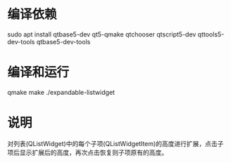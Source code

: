 编译依赖
===========
sudo apt install qtbase5-dev qt5-qmake qtchooser qtscript5-dev qttools5-dev-tools qtbase5-dev-tools

编译和运行
===========
qmake
make
./expandable-listwidget


说明
===========
对列表(QListWidget)中的每个子项(QListWidgetItem)的高度进行扩展，点击子项后显示扩展后的高度，再次点击恢复则子项原有的高度。
